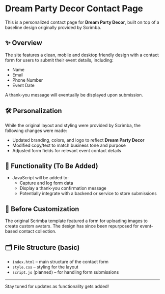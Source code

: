 # Dream Party Decor Contact Page

This is a personalized contact page for **Dream Party Decor**, built on top of a baseline design originally provided by Scrimba.

## ✨ Overview

The site features a clean, mobile and desktop friendly design with a contact form for users to submit their event details, including:
- Name
- Email
- Phone Number
- Event Date

A thank-you message will eventually be displayed upon submission.

## 🛠️ Personalization

While the original layout and styling were provided by Scrimba, the following changes were made:
- Updated branding, colors, and logo to reflect **Dream Party Decor**
- Modified copy/text to match business tone and purpose
- Adjusted form fields for relevant event contact details

## 🚧 Functionality (To Be Added)

- JavaScript will be added to:
  - Capture and log form data
  - Display a thank-you confirmation message
  - Potentially integrate with a backend or service to store submissions

## 📸 Before Customization

The original Scrimba template featured a form for uploading images to create custom avatars. The design has since been repurposed for event-based contact collection.

## 🗂️ File Structure (basic)

- `index.html` – main structure of the contact form
- `style.css` – styling for the layout
- `script.js` (planned) – for handling form submissions

---

Stay tuned for updates as functionality gets added!
